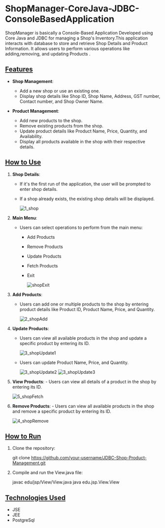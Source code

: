 # ShopManager-CoreJava-JDBC-ConsoleBasedApplication
ShopManager is basically a Console-Based Application Developed using Core Java and JDBC for managing a Shop's Inventory.This application interacts with database to store and retrieve Shop Details and Product Information. It allows users to perform various operations like adding,removing, and updating Products .
## <u><strong>Features</strong></u>

- <strong>Shop Management</strong>:
  - Add a new shop or use an existing one.
  - Display shop details like Shop ID, Shop Name, Address, GST number, Contact number, and Shop Owner Name.

- <strong>Product Management</strong>:
  - Add new products to the shop.
  - Remove existing products from the shop.
  - Update product details like Product Name, Price, Quantity, and Availability.
  - Display all products available in the shop with their respective details.

## <u><strong>How to Use</strong></u>

1. <strong>Shop Details</strong>:
    - If it's the first run of the application, the user will be prompted to enter shop details.
    - If a shop already exists, the existing shop details will be displayed.
      
      ![1_shop](https://github.com/user-attachments/assets/f803fc75-a239-4418-81c8-06a38692aa5d)
   
2. <strong>Main Menu</strong>:
    - Users can select operations to perform from the main menu:
        - Add Products
        - Remove Products
        - Update Products
        - Fetch Products
        - Exit

          ![shopExit](https://github.com/user-attachments/assets/0ca998d5-12dd-4347-9ca6-6f35442c7c79)

3. <strong>Add Products</strong>:
    - Users can add one or multiple products to the shop by entering product details like Product ID, Product Name, Price, and Quantity.

      ![2_shopAdd](https://github.com/user-attachments/assets/a6d64c54-9fbc-4a19-b248-63fd64a5ab9b)

4. <strong>Update Products</strong>:
    - Users can view all available products in the shop and update a specific product by entering its ID.

      ![3_shopUpdate1](https://github.com/user-attachments/assets/4a89d951-63d9-47e8-aa74-7c5115242c1c)
    - Users can update Product Name, Price, and Quantity.
    
      ![3_shopUpdate2](https://github.com/user-attachments/assets/3064713c-446c-4a8a-8c52-72870d8e87a6)
      ![3_shopUpdate3](https://github.com/user-attachments/assets/3956f541-262b-4546-ad64-209b84174411)
      
5.   <strong>View Products</strong>:
    - Users can view all details of a product in the shop by entering its ID.
     
     ![5_shopFetch](https://github.com/user-attachments/assets/1271e800-d150-4668-95ea-0a5e20376eb0)
     
6.   <strong>Remove Products</strong>:
    - Users can view all available products in the shop and remove a specific product by entering its ID.

      ![4_shopRemove](https://github.com/user-attachments/assets/abebf24b-87bd-4541-8d74-3530cd5af680)

## <u><strong>How to Run</strong></u>

1. Clone the repository:
    
    git clone https://github.com/your-username/JDBC-Shop-Product-Management.git
    

2. Compile and run the View.java file:
    
    javac edu/jsp/View/View.java
    java edu.jsp.View.View
    

## <u><strong>Technologies Used</strong></u>

- JSE
- JEE
- PostgreSql
